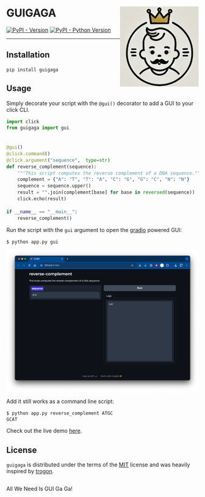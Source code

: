 # GUIGAGA <img src='images/logo.jpg' align="right" height="210" />

[![PyPI - Version](https://img.shields.io/pypi/v/guigaga.svg)](https://pypi.org/project/guigaga)
[![PyPI - Python Version](https://img.shields.io/pypi/pyversions/guigaga.svg)](https://pypi.org/project/guigaga)

-----

## Installation

```console
pip install guigaga
```

## Usage

Simply decorate your script with the `@gui()` decorator to add a GUI to your click CLI.

```python
import click
from guigaga import gui


@gui()
@click.command()
@click.argument("sequence",  type=str)
def reverse_complement(sequence):
    """This script computes the reverse complement of a DNA sequence."""
    complement = {"A": "T", "T": "A", "C": "G", "G": "C", "N": "N"}
    sequence = sequence.upper()
    result = "".join(complement[base] for base in reversed(sequence))
    click.echo(result)

if __name__ == "__main__":
    reverse_complement()
```

Run the script with the `gui` argument to open the [gradio](https://www.gradio.app/) powered GUI:

```console
$ python app.py gui
```

![GUI](images/reverse_complement_gui.png)

Add it still works as a command line script:
```console
$ python app.py reverse_complement ATGC
GCAT
```

Check out the live demo [here](https://colab.research.google.com/gist/Wytamma/d2856c9258258f354e99c7eedffe6b07/guigaga.ipynb).

## License

`guigaga` is distributed under the terms of the [MIT](https://spdx.org/licenses/MIT.html) license and was heavily inspired by [trogon](https://github.com/Textualize/trogon).

##
All We Need Is GUI Ga Ga!
